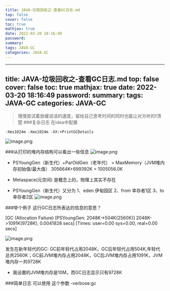 ```yaml
---
title: JAVA-垃圾回收之-查看GC日志.md
top: false
cover: false
toc: true
mathjax: true
date: 2022-03-20 18:16:49
password:
summary:
tags: JAVA-GC
categories: JAVA-GC
---
```

---
title: JAVA-垃圾回收之-查看GC日志.md
top: false
cover: false
toc: true
mathjax: true
date: 2022-03-20 18:16:49
password:
summary:
tags: JAVA-GC
categories: JAVA-GC
---
>慢慢尝试着放缓说话的速度，留给自己思考时间的同时也能让对方听的f清楚
###复杂日志
在idea中配置
~~~
-Xms1024m -Xmx1024m -XX:+PrintGCDetails
~~~
![image.png](https://upload-images.jianshu.io/upload_images/13965490-731cf613816a9c25.png?imageMogr2/auto-orient/strip%7CimageView2/2/w/1240)

###从打印的堆内存结构可以看出一些信息
![image.png](https://upload-images.jianshu.io/upload_images/13965490-81e60c6b900d0fdd.png?imageMogr2/auto-orient/strip%7CimageView2/2/w/1240)


- PSYoungGen（新生代）+ParOldGen（老年代） = MaxMemory（JVM堆内存初始值/最大值）
305664K+699392K = 1005056.0K

- Metaspace(元空间) 是概念上的，物理上其实不存在

- PSYoungGen（新生代）又分为
     1、eden 伊甸园区
     2、from 幸存者1区
     3、to  幸存者2区
![image.png](https://upload-images.jianshu.io/upload_images/13965490-a472962fd7c2bde0.png?imageMogr2/auto-orient/strip%7CimageView2/2/w/1240)

###举个例子
这行GC日志所表达的信息的意思？

[GC (Allocation Failure) [PSYoungGen: 2048K->504K(2560K)] 2048K->1091K(9728K), 0.0041828 secs] [Times: user=0.00 sys=0.00, real=0.00 secs] 

![image.png](https://upload-images.jianshu.io/upload_images/13965490-7d075bf83d6787dc.png?imageMogr2/auto-orient/strip%7CimageView2/2/w/1240)


发生在新年轻代的GC: GC前年轻代占用2048K，GC后年轻代占用504K,年轻代总共2560K；GC前JVM堆内存占用2048K，GC后JVM堆内存占用1091K，JVM堆内存一共9728K

- 我设置的JVM堆内存是10M，而GC日志显示只有9728K

###简单日志
可以使用 这个参数 -verbose:gc
